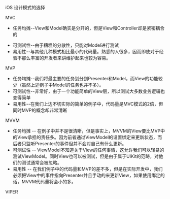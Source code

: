 iOS 设计模式的选择

MVC

+ 任务均摊--View和Model确实是分开的，但是View和Controller却是紧密耦合的

- 可测试性--由于糟糕的分散性，只能对Model进行测试
- 易用性--与其他几种模式相比最小的代码量。熟悉的人很多，因而即使对于经验不那么丰富的开发者来讲维护起来也较为容易。

MVP

+ 任务均摊--我们将最主要的任务划分到Presenter和Model，而View的功能较少（虽然上述例子中Model的任务也并不多）。
+ 可测试性--非常好，由于一个功能简单的View层，所以测试大多数业务逻辑也变得简单
+ 易用性--在我们上边不切实际的简单的例子中，代码量是MVC模式的2倍，但同时MVP的概念却非常清晰

MVVM

+ 任务均摊 -- 在例子中并不是很清晰，但是事实上，MVVM的View要比MVP中的View承担的责任多。因为前者通过ViewModel的设置绑定来更新状态，而后者只监听Presenter的事件但并不会对自己有什么更新。
+ 可测试性 -- ViewModel不知道关于View的任何事情，这允许我们可以轻易的测试ViewModel。同时View也可以被测试，但是由于属于UIKit的范畴，对他们的测试通常会被忽略。
+ 易用性 -- 在我们例子中的代码量和MVP的差不多，但是在实际开发中，我们必须把View中的事件指向Presenter并且手动的来更新View，如果使用绑定的话，MVVM代码量将会小的多。

VIPER